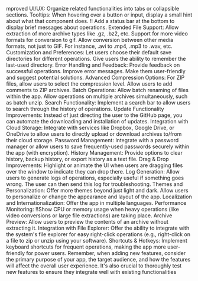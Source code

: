 mproved UI/UX:
Organize related functionalities into tabs or collapsible sections.
Tooltips: When hovering over a button or input, display a small hint about what that component does.
!! Add a status bar at the bottom to display brief messages about operations.
Extended File Support:
Allow extraction of more archive types like .gz, .bz2, etc.
Support for more video formats for conversion to gif.
Allow conversion between other media formats, not just to GIF. For instance, .avi to .mp4, .mp3 to .wav, etc.
Customization and Preferences:
Let users choose their default save directories for different operations.
Give users the ability to remember the last-used directory.
Error Handling and Feedback:
Provide feedback on successful operations.
Improve error messages. Make them user-friendly and suggest potential solutions.
Advanced Compression Options:
For ZIP files, allow users to select the compression level.
Allow users to add comments to ZIP archives.
Batch Operations:
Allow batch renaming of files within the app.
Allow operations on multiple archives simultaneously, such as batch unzip.
Search Functionality:
Implement a search bar to allow users to search through the history of operations.
Update Functionality Improvements:
Instead of just directing the user to the GitHub page, you can automate the downloading and installation of updates.
Integration with Cloud Storage:
Integrate with services like Dropbox, Google Drive, or OneDrive to allow users to directly upload or download archives to/from their cloud storage.
Password Management:
Integrate with a password manager or allow users to save frequently-used passwords securely within the app (with encryption).
History Management:
Provide options to clear history, backup history, or export history as a text file.
Drag & Drop Improvements:
Highlight or animate the UI when users are dragging files over the window to indicate they can drop there.
Log Generation:
Allow users to generate logs of operations, especially useful if something goes wrong. The user can then send this log for troubleshooting.
Themes and Personalization:
Offer more themes beyond just light and dark.
Allow users to personalize or change the appearance and layout of the app.
Localization and Internationalization:
Offer the app in multiple languages.
Performance Monitoring:
!!Show CPU or memory usage when heavy operations (like video conversions or large file extractions) are taking place.
Archive Preview:
Allow users to preview the contents of an archive without extracting it.
Integration with File Explorer:
Offer the ability to integrate with the system's file explorer for easy right-click operations (e.g., right-click on a file to zip or unzip using your software).
Shortcuts & Hotkeys:
Implement keyboard shortcuts for frequent operations, making the app more user-friendly for power users.
Remember, when adding new features, consider the primary purpose of your app, the target audience, and how the features will affect the overall user experience. It's also crucial to thoroughly test new features to ensure they integrate well with existing functionalities